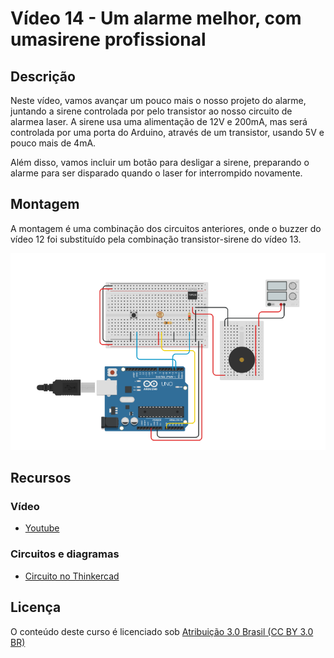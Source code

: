 # Vídeo 14 - Um alarme melhor, com umasirene profissional

## Descrição

Neste vídeo, vamos avançar um pouco mais o nosso projeto do alarme, juntando a sirene controlada por pelo transistor ao nosso circuito de alarmea laser. A sirene usa uma alimentação de 12V e 200mA, mas será controlada por uma porta do Arduino, através de um transistor, usando 5V e pouco mais de 4mA.

Além disso, vamos incluir um botão para desligar a sirene, preparando o alarme para ser disparado quando o laser for interrompido novamente.

## Montagem

A montagem é uma combinação dos circuitos anteriores, onde o buzzer do vídeo 12 foi substituído pela combinação transistor-sirene do vídeo 13.

![Montagem do circuito do vídeo 14](imagens/montagem.png)

## Recursos

### Vídeo

* [Youtube](https://youtu.be/pAEGl_JKAhQ)

### Circuitos e diagramas

* [Circuito no Thinkercad](https://www.tinkercad.com/things/bvI5Mah2ZXh)

## Licença

O conteúdo deste curso é licenciado sob [Atribuição 3.0 Brasil (CC BY 3.0 BR)](https://creativecommons.org/licenses/by/3.0/br)